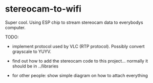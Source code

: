 # stereocam-to-wifi
Super cool. Using ESP chip to stream stereocam data to everybodys computer. 

TODO:
- implement protocol used by VLC (RTP protocol). Possibly convert grayscale to YUYV. 
- find out how to add the stereocam code to this project... normally it should be in ../libraries

- for other people: show simple diagram on how to attach everything
